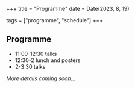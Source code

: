 +++
title = "Programme"
date = Date(2023, 8, 19)

tags = ["programme", "schedule"]
+++


## Programme

* 11:00-12:30 talks
* 12:30-2 lunch and posters
* 2-3:30 talks

*More details coming soon...*
